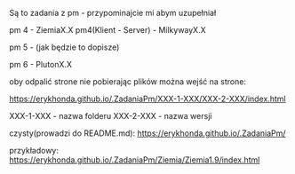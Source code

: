 Są to zadania z pm - przypominajcie mi abym uzupełniał

pm 4 - ZiemiaX.X
pm4(Klient - Server) - MilkywayX.X

pm 5 - (jak będzie to dopisze)

pm 6 - PlutonX.X

oby odpalić strone nie pobierając plików można wejść na strone:


https://erykhonda.github.io/.ZadaniaPm/XXX-1-XXX/XXX-2-XXX/index.html

XXX-1-XXX - nazwa folderu
XXX-2-XXX - nazwa wersji

czysty(prowadzi do README.md): 
https://erykhonda.github.io/.ZadaniaPm/

przykładowy: 
https://erykhonda.github.io/.ZadaniaPm/Ziemia/Ziemia1.9/index.html